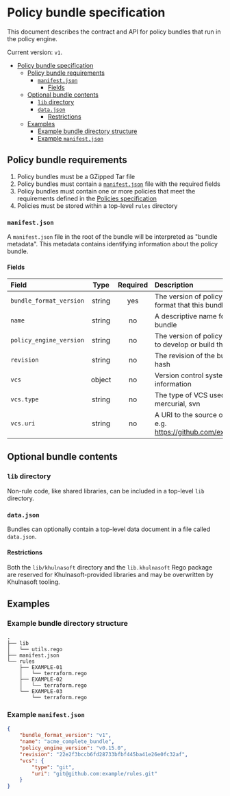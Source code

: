 # Policy bundle specification

This document describes the contract and API for policy bundles that run in the policy engine.

Current version: `v1`.

- [Policy bundle specification](#policy-bundle-specification)
  - [Policy bundle requirements](#policy-bundle-requirements)
    - [`manifest.json`](#manifestjson)
      - [Fields](#fields)
  - [Optional bundle contents](#optional-bundle-contents)
    - [`lib` directory](#lib-directory)
    - [`data.json`](#datajson)
      - [Restrictions](#restrictions)
  - [Examples](#examples)
    - [Example bundle directory structure](#example-bundle-directory-structure)
    - [Example `manifest.json`](#example-manifestjson)

## Policy bundle requirements

1. Policy bundles must be a GZipped Tar file
2. Policy bundles must contain a [`manifest.json`](#manifestjson) file with the required fields
3. Policy bundles must contain one or more policies that meet the requirements defined in the
   [Policies specification](policy_spec.md)
4. Policies must be stored within a top-level `rules` directory

### `manifest.json`

A `manifest.json` file in the root of the bundle will be interpreted as "bundle metadata". This
metadata contains identifying information about the policy bundle.

#### Fields

| Field                   |  Type  | Required | Description                                                                  |
| :---------------------- | :----: | :------: | :--------------------------------------------------------------------------- |
| `bundle_format_version` | string |   yes    | The version of policy engine bundle format that this bundle conforms to      |
| `name`                  | string |    no    | A descriptive name for the rule bundle                                       |
| `policy_engine_version` | string |    no    | The version of policy engine used to develop or build this bundle            |
| `revision`              | string |    no    | The revision of the bundle, e.g. a Git hash                                  |
| `vcs`                   | object |    no    | Version control system (VCS) information                                     |
| `vcs.type`              | string |    no    | The type of VCS used, e.g. git, mercurial, svn                               |
| `vcs.uri`               | string |    no    | A URI to the source of this bundle, e.g. https://github.com/example/policies |

## Optional bundle contents

### `lib` directory

Non-rule code, like shared libraries, can be included in a top-level `lib` directory.

### `data.json`

Bundles can optionally contain a top-level data document in a file called `data.json`.

#### Restrictions

Both the `lib/khulnasoft` directory and the `lib.khulnasoft` Rego package are reserved for Khulnasoft-provided
libraries and may be overwritten by Khulnasoft tooling.

## Examples

### Example bundle directory structure

```
.
├── lib
│   └── utils.rego
├── manifest.json
└── rules
    ├── EXAMPLE-01
    │   └── terraform.rego
    ├── EXAMPLE-02
    │   └── terraform.rego
    └── EXAMPLE-03
        └── terraform.rego
```

### Example `manifest.json`

```json
{
    "bundle_format_version": "v1",
    "name": "acme_complete_bundle",
    "policy_engine_version": "v0.15.0",
    "revision": "22e2f3bccb6fd28733bfbf445ba41e26e0fc32af",
    "vcs": {
        "type": "git",
        "uri": "git@github.com:example/rules.git"
    }
}
```
